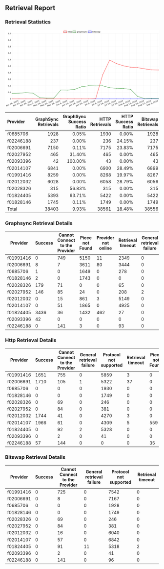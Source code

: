 ## Retrieval Report
### Retrieval Statistics
<img src="https://raw.githubusercontent.com/data-preservation-programs/filplus-checker-assets/main/filecoin-project/filecoin-plus-large-datasets/issues/1711/1693881708696.png"/>

| Provider  | GraphSync Retrievals | GraphSync Success Ratio | HTTP Retrievals | HTTP Success Ratio | Bitswap Retrievals | Bitswap Success Ratio |
| :-------- | -------------------: | ----------------------: | --------------: | -----------------: | -----------------: | --------------------: |
| f0685706  |                 1928 |                   0.05% |            1930 |              0.00% |               1928 |                 0.00% |
| f02246188 |                  237 |                   0.00% |             236 |             24.15% |                237 |                 0.00% |
| f02006691 |                 7150 |                   0.11% |            7175 |             23.83% |               7175 |                 0.00% |
| f02027952 |                  465 |                  31.40% |             465 |              0.00% |                465 |                 0.00% |
| f02093396 |                   42 |                 100.00% |              43 |              0.00% |                 43 |                 0.00% |
| f02014107 |                 6841 |                   0.00% |            6900 |             28.49% |               6899 |                 0.00% |
| f01991416 |                 8259 |                   0.00% |            8268 |             19.97% |               8267 |                 0.00% |
| f02012032 |                 6028 |                   0.00% |            6058 |             28.79% |               6056 |                 0.00% |
| f02028326 |                  315 |                  56.83% |             315 |              0.00% |                315 |                 0.00% |
| f01824405 |                 5393 |                  63.71% |            5422 |              0.00% |               5422 |                 0.00% |
| f01828146 |                 1745 |                   0.11% |            1749 |              0.00% |               1749 |                 0.00% |
| Total     |                38403 |                   9.93% |           38561 |             18.48% |              38556 |                 0.00% |

### Graphsync Retrieval Details
| Provider  | Success | Cannot Connect to the Provider | Piece not Found | Provider not online | Retrieval timeout | General retrieval failure |
| --------- | ------- | ------------------------------ | --------------- | ------------------- | ----------------- | ------------------------- |
| f01991416 | 0       | 749                            | 5150            | 11                  | 2349              | 0                         |
| f02006691 | 8       | 7                              | 3611            | 80                  | 3444              | 0                         |
| f0685706  | 1       | 0                              | 1649            | 0                   | 278               | 0                         |
| f01828146 | 2       | 0                              | 1743            | 0                   | 0                 | 0                         |
| f02028326 | 179     | 71                             | 0               | 0                   | 65                | 0                         |
| f02027952 | 146     | 85                             | 24              | 0                   | 208               | 2                         |
| f02012032 | 0       | 15                             | 861             | 3                   | 5149              | 0                         |
| f02014107 | 0       | 51                             | 1865            | 0                   | 4925              | 0                         |
| f01824405 | 3436    | 36                             | 1432            | 462                 | 27                | 0                         |
| f02093396 | 42      | 0                              | 0               | 0                   | 0                 | 0                         |
| f02246188 | 0       | 141                            | 3               | 0                   | 93                | 0                         |

### Http Retrieval Details
| Provider  | Success | Cannot Connect to the Provider | General retrieval failure | Protocol not supported | Retrieval timeout | Piece not Found |
| --------- | ------- | ------------------------------ | ------------------------- | ---------------------- | ----------------- | --------------- |
| f01991416 | 1651    | 755                            | 0                         | 5859                   | 3                 | 0               |
| f02006691 | 1710    | 105                            | 1                         | 5322                   | 37                | 0               |
| f0685706  | 0       | 0                              | 0                         | 1930                   | 0                 | 0               |
| f01828146 | 0       | 0                              | 0                         | 1749                   | 0                 | 0               |
| f02028326 | 0       | 69                             | 0                         | 246                    | 0                 | 0               |
| f02027952 | 0       | 84                             | 0                         | 381                    | 0                 | 0               |
| f02012032 | 1744    | 41                             | 0                         | 4270                   | 3                 | 0               |
| f02014107 | 1966    | 61                             | 0                         | 4309                   | 5                 | 559             |
| f01824405 | 0       | 92                             | 2                         | 5328                   | 0                 | 0               |
| f02093396 | 0       | 2                              | 0                         | 41                     | 0                 | 0               |
| f02246188 | 57      | 144                            | 0                         | 0                      | 0                 | 35              |

### Bitswap Retrieval Details
| Provider  | Success | Cannot Connect to the Provider | General retrieval failure | Protocol not supported | Retrieval timeout |
| --------- | ------- | ------------------------------ | ------------------------- | ---------------------- | ----------------- |
| f01991416 | 0       | 725                            | 0                         | 7542                   | 0                 |
| f02006691 | 0       | 8                              | 0                         | 7167                   | 0                 |
| f0685706  | 0       | 0                              | 0                         | 1928                   | 0                 |
| f01828146 | 0       | 0                              | 0                         | 1749                   | 0                 |
| f02028326 | 0       | 69                             | 0                         | 246                    | 0                 |
| f02027952 | 0       | 84                             | 0                         | 381                    | 0                 |
| f02012032 | 0       | 16                             | 0                         | 6040                   | 0                 |
| f02014107 | 0       | 57                             | 0                         | 6842                   | 0                 |
| f01824405 | 0       | 91                             | 11                        | 5318                   | 2                 |
| f02093396 | 0       | 2                              | 0                         | 41                     | 0                 |
| f02246188 | 0       | 141                            | 0                         | 96                     | 0                 |
